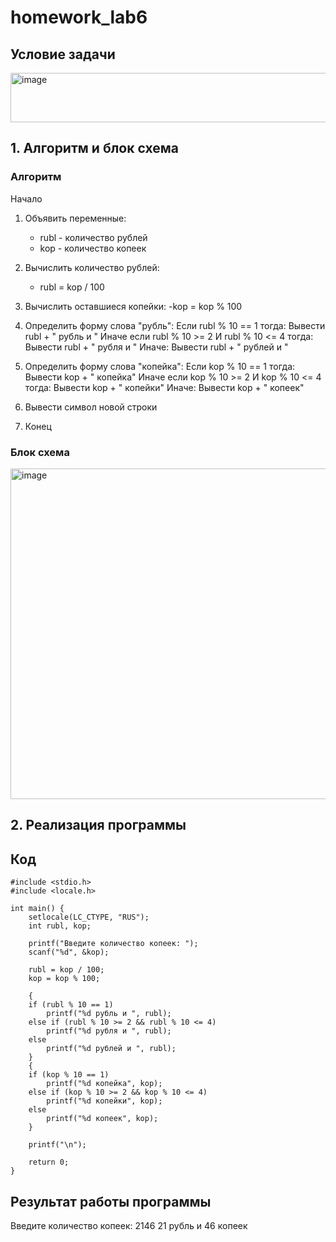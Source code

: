 # homework_lab6
## Условие задачи
<img width="817" height="79" alt="image" src="https://github.com/user-attachments/assets/32335829-d08e-43c7-9a0b-704cdbab13ea" />

## 1. Алгоритм и блок схема
### Алгоритм
Начало
1. Объявить переменные:
   - rubl - количество рублей
   - kop - количество копеек

2. Вычислить количество рублей:
   - rubl = kop / 100
3. Вычислить оставшиеся копейки:
    -kop = kop % 100

4. Определить форму слова "рубль":
    Если rubl % 10 == 1 тогда:
        Вывести rubl + " рубль и "
    Иначе если rubl % 10 >= 2 И rubl % 10 <= 4 тогда:
        Вывести rubl + " рубля и "
    Иначе:
        Вывести rubl + " рублей и "

5. Определить форму слова "копейка":
    Если kop % 10 == 1 тогда:
        Вывести kop + " копейка"
    Иначе если kop % 10 >= 2 И kop % 10 <= 4 тогда:
        Вывести kop + " копейки"
    Иначе:
        Вывести kop + " копеек"

6. Вывести символ новой строки

7. Конец
### Блок схема
<img width="574" height="529" alt="image" src="https://github.com/user-attachments/assets/6411fbb5-0983-4b80-b869-5dd337e075df" />


## 2. Реализация программы
## Код
    #include <stdio.h>
    #include <locale.h>
    
    int main() {
        setlocale(LC_CTYPE, "RUS");
        int rubl, kop;
    
        printf("Введите количество копеек: ");
        scanf("%d", &kop);
    
        rubl = kop / 100;
        kop = kop % 100;
    
        {
        if (rubl % 10 == 1)
            printf("%d рубль и ", rubl);
        else if (rubl % 10 >= 2 && rubl % 10 <= 4)
            printf("%d рубля и ", rubl);
        else
            printf("%d рублей и ", rubl);
        }
        {
        if (kop % 10 == 1)
            printf("%d копейка", kop);
        else if (kop % 10 >= 2 && kop % 10 <= 4)
            printf("%d копейки", kop);
        else
            printf("%d копеек", kop);
        }
    
        printf("\n");
        
        return 0;
    }
## Результат работы программы
Введите количество копеек: 2146
21 рубль и 46 копеек
